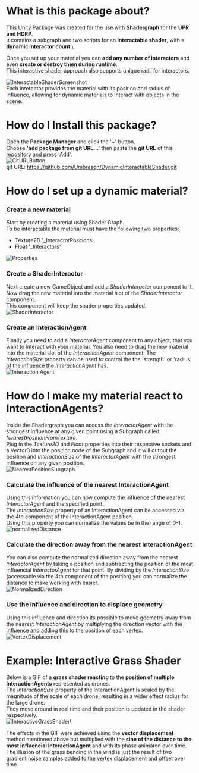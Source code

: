 # What is this package about?
This Unity Package was created for the use with **Shadergraph** for the **UPR and HDRP**.\
It contains a subgraph and two scripts for an **interactable shader**, with a **dynamic interactor count**.\

Once you set up your material you can **add any number of interactors** and even **create or destroy them during runtime**.\
This interactive shader approach also supports unique radii for interactors.

![InteractableShaderScreenshot](https://user-images.githubusercontent.com/45980080/114247004-62feb000-9994-11eb-9d45-ed66c504d2ce.PNG)\
Each interactor provides the material with its position and radius of influence, allowing for dynamic materials to interact with objects in the scene.

# How do I Install this package?

Open the **Package Manager** and click the '+' button.\
Choose **'add package from git URL...'** then paste the **git URL** of this repository and press 'Add'.\
![GitURLButton](https://user-images.githubusercontent.com/45980080/114253417-6f8e0300-99aa-11eb-8744-beaf33319d0c.PNG) \
git URL: https://github.com/Umbrason/DynamicInteractableShader.git

# How do I set up a dynamic material?
### Create a new material
Start by creating a material using Shader Graph.\
To be interactable the material must have the following two properties:
* Texture2D '_InteractorPositions'
* Float     '_Interactors' 

![Properties](https://user-images.githubusercontent.com/45980080/114247747-3186e400-9996-11eb-90c5-cc0b9695885e.PNG)

### Create a ShaderInteractor
Next create a new GameObject and add a *ShaderInteractor* component to it.\
Now drag the new material into the material slot of the *ShaderInteractor* component.\
This component will keep the shader properties updated.\
![ShaderInteractor](https://user-images.githubusercontent.com/45980080/114247043-76aa1680-9994-11eb-8c47-3e4b7f9d4ab8.PNG)

### Create an InteractionAgent
Finally you need to add a *InteractorAgent* component to any object, that you want to interact with your material.
You also need to drag the new material into the material slot of the *InteractionAgent* component.
The *InteractionSize* property can be used to control the the 'strength' or 'radius' of the influence the *InteractionAgent* has.\
![Interaction Agent](https://user-images.githubusercontent.com/45980080/114247037-74e05300-9994-11eb-8a5d-5fb3bd8c74cb.PNG)

# How do I make my material react to InteractionAgents?
Inside the Shadergraph you can access the *InteractorAgent* with the strongest influence at any given point using a Subgraph called *NearestPositionFromTexture*.\
Plug in the *Texture2D* and *Float* properties into their respective sockets and a Vector3 into the position node of the Subgraph and it will output the position and *InteractionSize* of the *InteractorAgent* with the strongest influence on any given position.\
![NearestPositionSubgraph](https://user-images.githubusercontent.com/45980080/114247641-e1a81d00-9995-11eb-8ec3-4c9a52257bc9.PNG)

### Calculate the influence of the nearest InteractionAgent
Using this information you can now compute the influence of the nearest *InteractorAgent* and the specified point.\
The *InteractionSize* property of an InteractionAgent can be accessed via the 4th component of the InteractionAgent position.\
Using this property you can normalize the values be in the range of 0-1.\
![normalizedDistance](https://user-images.githubusercontent.com/45980080/114248711-a5c28700-9998-11eb-8e93-5d93bc017e67.PNG)


### Calculate the direction away from the nearest InteractionAgent
You can also compute the normalized direction away from the nearest *InteractorAgent* by taking a position and subtracting the position of the most influencial *InteractorAgent* for that point. By dividing by the *InteractionSize* (accessable via the 4th component of the position) you can normalize the distance to make working with easier.\
![NormalizedDirection](https://user-images.githubusercontent.com/45980080/114248707-a529f080-9998-11eb-877c-94a91f081dc1.PNG)

### Use the influence and direction to displace geometry
Using this influence and direction its possible to move geometry away from the nearest *InteractionAgent* by multiplying the direction vector with the influence and adding this to the position of each vertex.\
![VertexDisplacement](https://user-images.githubusercontent.com/45980080/114249975-744bba80-999c-11eb-82a1-8e6e17696aaa.PNG)

# Example: Interactive Grass Shader
Below is a GIF of a **grass shader reacting** to the **position of multiple InteractionAgents** represented as drones.\
The *InteractionSize* property of the InteractionAgent is scaled by the magnitude of the scale of each drone, resulting in a wider effect radius for the large drone.\
They move around in real time and their position is updated in the shader respectively.\
![InteractiveGrassShader](https://user-images.githubusercontent.com/45980080/114252098-e2e04680-99a3-11eb-9c89-0bc20f8932b8.gif)\

The effects in the GIF were achieved using the **vector displacement** method mentioned above but multiplied with the **sine of the distance to the most influencial  InteractionAgent** and with its phase animated over time.
The illusion of the grass bending in the wind is just the result of two gradient noise samples added to the vertex displacement and offset over time.
